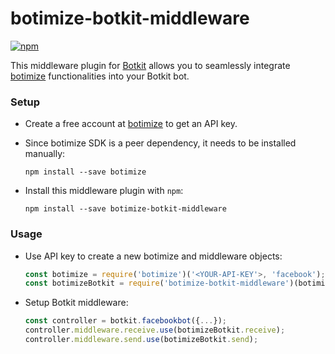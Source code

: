 # botimize-botkit-middleware
[![npm](https://img.shields.io/npm/v/botimize-botkit-middleware.svg?maxAge=2592000)](https://www.npmjs.com/package/botimize-botkit-middleware)

This middleware plugin for [Botkit](http://howdy.ai/botkit) allows you to seamlessly integrate [botimize](http://botimize.io) functionalities into your Botkit bot.

### Setup

- Create a free account at [botimize](botimize.io) to get an API key.

- Since botimize SDK is a peer dependency, it needs to be installed manually:

  ```shell
  npm install --save botimize
  ```

- Install this middleware plugin with `npm`:

  ```shell
  npm install --save botimize-botkit-middleware
  ```

### Usage

* Use API key to create a new botimize and middleware objects:

  ```javascript
  const botimize = require('botimize')('<YOUR-API-KEY'>, 'facebook');
  const botimizeBotkit = require('botimize-botkit-middleware')(botimize);
  ```

* Setup Botkit middleware:

  ```javascript
  const controller = botkit.facebookbot({...});
  controller.middleware.receive.use(botimizeBotkit.receive);
  controller.middleware.send.use(botimizeBotkit.send);
  ```

  ​
